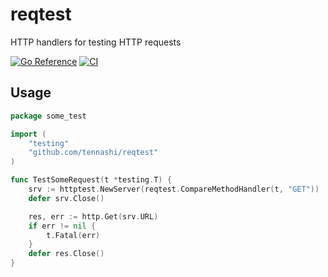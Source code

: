 # reqtest
HTTP handlers for testing HTTP requests

[![Go Reference](https://pkg.go.dev/badge/github.com/tennashi/reqtest.svg)](https://pkg.go.dev/github.com/tennashi/reqtest)
[![CI](https://github.com/tennashi/reqtest/workflows/test/badge.svg)](https://github.com/tennashi/reqtest/actions)

## Usage
```go
package some_test

import (
	"testing"
	"github.com/tennashi/reqtest"
)

func TestSomeRequest(t *testing.T) {
	srv := httptest.NewServer(reqtest.CompareMethodHandler(t, "GET"))
	defer srv.Close()

	res, err := http.Get(srv.URL)
	if err != nil {
		t.Fatal(err)
	}
	defer res.Close()
}
```
